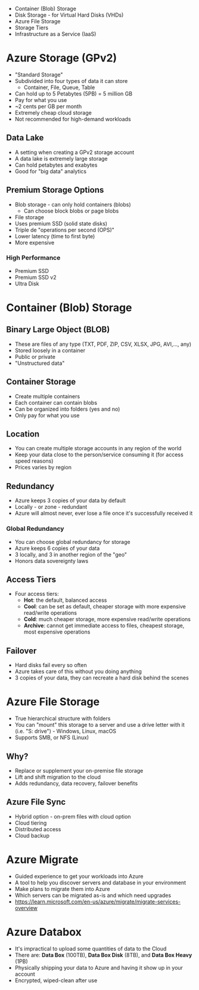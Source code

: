 - Container (Blob) Storage
- Disk Storage - for Virtual Hard Disks (VHDs)
- Azure File Storage
- Storage Tiers
- Infrastructure as a Service (IaaS)
# Azure Storage (GPv2)
- "Standard Storage"
- Subdivided into four types of data it can store
	- Container, File, Queue, Table
- Can hold up to 5 Petabytes (5PB) = 5 million GB
- Pay for what you use
- ~2 cents per GB per month
- Extremely cheap cloud storage
- Not recommended for high-demand workloads
## Data Lake
- A setting when creating a GPv2 storage account
- A data lake is extremely large storage
- Can hold petabytes and exabytes
- Good for "big data" analytics
## Premium Storage Options
- Blob storage - can only hold containers (blobs)
	- Can choose block blobs or page blobs
- File storage
- Uses premium SSD (solid state disks)
- Triple de "operations per second (OPS)"
- Lower latency (time to first byte)
- More expensive
### High Performance
- Premium SSD
- Premium SSD v2
- Ultra Disk
# Container (Blob) Storage
## Binary Large Object (BLOB)
- These are files of any type (TXT, PDF, ZIP, CSV, XLSX, JPG, AVI,..., any)
- Stored loosely in a container
- Public or private
- "Unstructured data"
## Container Storage
- Create multiple containers
- Each container can contain blobs
- Can be organized into folders (yes and no)
- Only pay for what you use
## Location
- You can create multiple storage accounts in any region of the world
- Keep your data close to the person/service consuming it (for access speed reasons)
- Prices varies by region
## Redundancy
- Azure keeps 3 copies of your data by default
- Locally - or zone - redundant
- Azure will almost never, ever lose a file once it's successfully received it
### Global Redundancy
- You can choose global redundancy for storage
- Azure keeps 6 copies of your data
- 3 locally, and 3 in another region of the "geo"
- Honors data sovereignty laws
## Access Tiers
- Four access tiers:
	- **Hot**: the default, balanced access
	- **Cool**: can be set as default, cheaper storage with more expensive read/write operations
	- **Cold**: much cheaper storage, more expensive read/write operations
	- **Archive**: cannot get immediate access to files, cheapest storage, most expensive operations
## Failover
- Hard disks fail every so often
- Azure takes care of this without you doing anything
- 3 copies of your data, they can recreate a hard disk behind the scenes
# Azure File Storage
- True hierarchical structure with folders
- You can "mount" this storage to a server and use a drive letter with it (i.e. "S: drive") - Windows, Linux, macOS
- Supports SMB, or NFS (Linux)
## Why?
- Replace or supplement your on-premise file storage
- Lift and shift migration to the cloud
- Adds redundancy, data recovery, failover benefits
## Azure File Sync
- Hybrid option - on-prem files with cloud option
- Cloud tiering
- Distributed access
- Cloud backup
# Azure Migrate
- Guided experience to get your workloads into Azure
- A tool to help you discover servers and database in your environment
- Make plans to migrate them into Azure
- Which servers can be migrated as-is and which need upgrades
- https://learn.microsoft.com/en-us/azure/migrate/migrate-services-overview
# Azure Databox
- It's impractical to upload some quantities of data to the Cloud
- There are: **Data Box** (100TB), **Data Box Disk** (8TB), and **Data Box Heavy** (1PB)
- Physically shipping your data to Azure and having it show up in your account
- Encrypted, wiped-clean after use